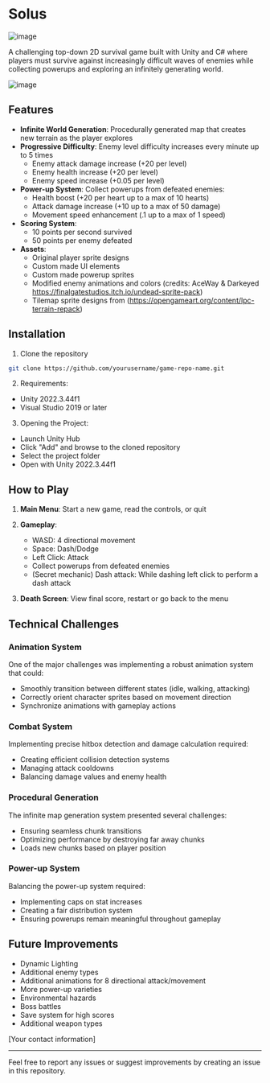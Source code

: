 # Solus

![image](https://github.com/user-attachments/assets/aab0d25e-8e7d-4bd6-a8d6-4db5b87a0d63)

A challenging top-down 2D survival game built with Unity and C# where players must survive against increasingly difficult waves of enemies while collecting powerups and exploring an infinitely generating world.

![image](https://github.com/user-attachments/assets/a2413758-dfdd-4a38-babc-ccb12fc6094d)

## Features

- **Infinite World Generation**: Procedurally generated map that creates new terrain as the player explores
- **Progressive Difficulty**: Enemy level difficulty increases every minute up to 5 times
  - Enemy attack damage increase (+20 per level)
  - Enemy health increase (+20 per level)
  - Enemy speed increase (+0.05 per level)
- **Power-up System**: Collect powerups from defeated enemies:
  - Health boost (+20 per heart up to a max of 10 hearts)
  - Attack damage increase (+10 up to a max of 50 damage)
  - Movement speed enhancement (.1 up to a max of 1 speed)
- **Scoring System**:
  - 10 points per second survived
  - 50 points per enemy defeated
- **Assets**:
  - Original player sprite designs 
  - Custom made UI elements
  - Custom made powerup sprites
  - Modified enemy animations and colors (credits: AceWay & Darkeyed https://finalgatestudios.itch.io/undead-sprite-pack)
  - Tilemap sprite designs from (https://opengameart.org/content/lpc-terrain-repack) 

## Installation

1. Clone the repository
```bash
git clone https://github.com/yourusername/game-repo-name.git
```

2. Requirements:
- Unity 2022.3.44f1
- Visual Studio 2019 or later 

3. Opening the Project:
- Launch Unity Hub
- Click "Add" and browse to the cloned repository
- Select the project folder
- Open with Unity 2022.3.44f1

## How to Play

1. **Main Menu**: Start a new game, read the controls, or quit
  
2. **Gameplay**:
   - WASD: 4 directional movement 
   - Space: Dash/Dodge
   - Left Click: Attack
   - Collect powerups from defeated enemies
   - (Secret mechanic) Dash attack: While dashing left click to perform a dash attack
    
3. **Death Screen**: View final score, restart or go back to the menu

## Technical Challenges

### Animation System
One of the major challenges was implementing a robust animation system that could:
- Smoothly transition between different states (idle, walking, attacking)
- Correctly orient character sprites based on movement direction
- Synchronize animations with gameplay actions

### Combat System
Implementing precise hitbox detection and damage calculation required:
- Creating efficient collision detection systems
- Managing attack cooldowns
- Balancing damage values and enemy health

### Procedural Generation
The infinite map generation system presented several challenges:
- Ensuring seamless chunk transitions
- Optimizing performance by destroying far away chunks
- Loads new chunks based on player position

### Power-up System
Balancing the power-up system required:
- Implementing caps on stat increases
- Creating a fair distribution system
- Ensuring powerups remain meaningful throughout gameplay

## Future Improvements

- Dynamic Lighting
- Additional enemy types
- Additional animations for 8 directional attack/movement
- More power-up varieties
- Environmental hazards
- Boss battles
- Save system for high scores
- Additional weapon types


[Your contact information]

---
Feel free to report any issues or suggest improvements by creating an issue in this repository.
